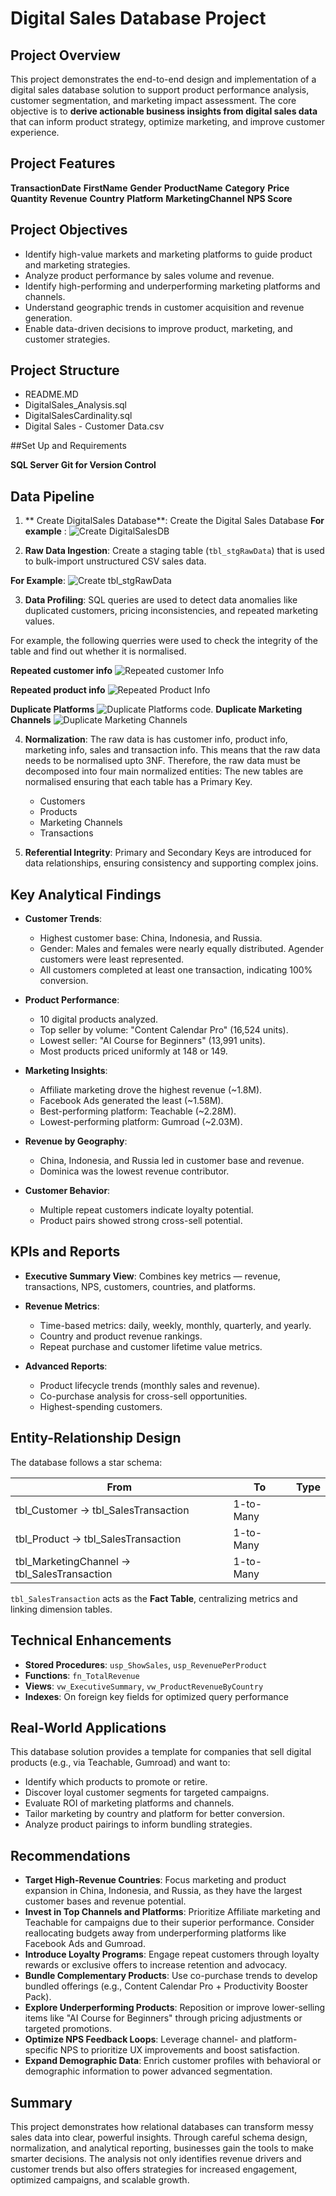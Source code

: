 # Digital Sales Database Project

## Project Overview

This project  demonstrates the end-to-end design and implementation of a digital sales database solution to support product performance analysis, customer segmentation, and marketing impact assessment. The core objective is to **derive actionable business insights from digital sales data** that can inform product strategy, optimize marketing, and improve customer experience.

## Project Features
**TransactionDate**
**FirstName**
**Gender**
**ProductName**
**Category**
**Price**
**Quantity**
**Revenue**
**Country**
**Platform**
**MarketingChannel**
**NPS Score**

## Project Objectives

* Identify high-value markets and marketing platforms to guide product and marketing strategies.
* Analyze product performance by sales volume and revenue.
* Identify high-performing and underperforming marketing platforms and channels.
* Understand geographic trends in customer acquisition and revenue generation.
* Enable data-driven decisions to improve product, marketing, and customer strategies.

## Project Structure
* README.MD
* DigitalSales_Analysis.sql
* DigitalSalesCardinality.sql
* Digital Sales - Customer Data.csv

##Set Up and Requirements

**SQL Server**
**Git for Version Control**

## Data Pipeline
1. ** Create DigitalSales Database**: Create the Digital Sales Database
 **For example** :
  ![Create DigitalSalesDB](./Images/Create%20DigitalSales%20Database.png)

2. **Raw Data Ingestion**: Create a staging table (`tbl_stgRawData`) that is used to bulk-import unstructured CSV sales data.

**For Example**: 
![Create tbl_stgRawData](./Images/Screenshot%202025-07-31%20112851.png)

3. **Data Profiling**: SQL queries are used to detect data anomalies like duplicated customers, pricing inconsistencies, and repeated marketing values.

For example, the following querries were used to check the integrity of the table and find out whether it is normalised. 

**Repeated customer info** 
![Repeated customer Info](./Images/RepeatedCustomerinfo.png)

**Repeated product info** 
![Repeated Product Info](./Images/RepeatedProductInfo.png)

**Duplicate Platforms** 
![Duplicate Platforms](./Images/DuplicatePlatforms.png)
code.
**Duplicate Marketing Channels** 
![Duplicate Marketing Channels](./Images/DuplicateMarketingChannels.png)


4. **Normalization**: The raw data is has customer info, product info, marketing info, sales and transaction info. This means that the raw data needs to be normalised upto 3NF. Therefore, the raw data must be decomposed into four main normalized entities: The new tables are normalised ensuring that each table has a Primary Key.
   
   * Customers
   * Products
   * Marketing Channels
   * Transactions

5. **Referential Integrity**: Primary and Secondary Keys are introduced for data relationships, ensuring consistency and supporting complex joins.

## Key Analytical Findings

* **Customer Trends**:

  * Highest customer base: China, Indonesia, and Russia.
  * Gender: Males and females were nearly equally distributed. Agender customers were least represented.
  * All customers completed at least one transaction, indicating 100% conversion.

* **Product Performance**:

  * 10 digital products analyzed.
  * Top seller by volume: "Content Calendar Pro" (16,524 units).
  * Lowest seller: "AI Course for Beginners" (13,991 units).
  * Most products priced uniformly at 148 or 149.

* **Marketing Insights**:

  * Affiliate marketing drove the highest revenue (\~1.8M).
  * Facebook Ads generated the least (\~1.58M).
  * Best-performing platform: Teachable (\~2.28M).
  * Lowest-performing platform: Gumroad (\~2.03M).

* **Revenue by Geography**:

  * China, Indonesia, and Russia led in customer base and revenue.
  * Dominica was the lowest revenue contributor.

* **Customer Behavior**:

  * Multiple repeat customers indicate loyalty potential.
  * Product pairs showed strong cross-sell potential.

## KPIs and Reports

* **Executive Summary View**: Combines key metrics — revenue, transactions, NPS, customers, countries, and platforms.

* **Revenue Metrics**:

  * Time-based metrics: daily, weekly, monthly, quarterly, and yearly.
  * Country and product revenue rankings.
  * Repeat purchase and customer lifetime value metrics.

* **Advanced Reports**:

  * Product lifecycle trends (monthly sales and revenue).
  * Co-purchase analysis for cross-sell opportunities.
  * Highest-spending customers.

## Entity-Relationship Design

The database follows a star schema:

| From                                          | To        | Type |
| --------------------------------------------- | --------- | ---- |
| tbl\_Customer → tbl\_SalesTransaction         | 1-to-Many |      |
| tbl\_Product → tbl\_SalesTransaction          | 1-to-Many |      |
| tbl\_MarketingChannel → tbl\_SalesTransaction | 1-to-Many |      |

`tbl_SalesTransaction` acts as the **Fact Table**, centralizing metrics and linking dimension tables.

## Technical Enhancements

* **Stored Procedures**: `usp_ShowSales`, `usp_RevenuePerProduct`
* **Functions**: `fn_TotalRevenue`
* **Views**: `vw_ExecutiveSummary`, `vw_ProductRevenueByCountry`
* **Indexes**: On foreign key fields for optimized query performance

## Real-World Applications

This database solution provides a template for companies that sell digital products (e.g., via Teachable, Gumroad) and want to:

* Identify which products to promote or retire.
* Discover loyal customer segments for targeted campaigns.
* Evaluate ROI of marketing platforms and channels.
* Tailor marketing by country and platform for better conversion.
* Analyze product pairings to inform bundling strategies.

## Recommendations

* **Target High-Revenue Countries**: Focus marketing and product expansion in China, Indonesia, and Russia, as they have the largest customer bases and revenue potential.
* **Invest in Top Channels and Platforms**: Prioritize Affiliate marketing and Teachable for campaigns due to their superior performance. Consider reallocating budgets away from underperforming platforms like Facebook Ads and Gumroad.
* **Introduce Loyalty Programs**: Engage repeat customers through loyalty rewards or exclusive offers to increase retention and advocacy.
* **Bundle Complementary Products**: Use co-purchase trends to develop bundled offerings (e.g., Content Calendar Pro + Productivity Booster Pack).
* **Explore Underperforming Products**: Reposition or improve lower-selling items like "AI Course for Beginners" through pricing adjustments or targeted promotions.
* **Optimize NPS Feedback Loops**: Leverage channel- and platform-specific NPS to prioritize UX improvements and boost satisfaction.
* **Expand Demographic Data**: Enrich customer profiles with behavioral or demographic information to power advanced segmentation.

## Summary

This project demonstrates how relational databases can transform messy sales data into clear, powerful insights. Through careful schema design, normalization, and analytical reporting, businesses gain the tools to make smarter decisions. The analysis not only identifies revenue drivers and customer trends but also offers strategies for increased engagement, optimized campaigns, and scalable growth.
